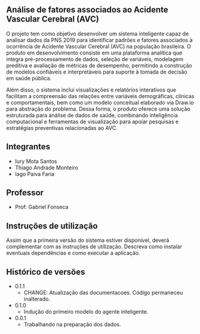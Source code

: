## Análise de fatores associados ao Acidente Vascular Cerebral (AVC)

O projeto tem como objetivo desenvolver um sistema inteligente capaz de analisar dados da PNS 2019 para identificar padrões e fatores associados à ocorrência de Acidente Vascular Cerebral (AVC) na população brasileira. O produto em desenvolvimento consiste em uma plataforma analítica que integra pré-processamento de dados, seleção de variáveis, modelagem preditiva e avaliação de métricas de desempenho, permitindo a construção de modelos confiáveis e interpretáveis para suporte à tomada de decisão em saúde pública.

Além disso, o sistema inclui visualizações e relatórios interativos que facilitam a compreensão das relações entre variáveis demográficas, clínicas e comportamentais, bem como um modelo conceitual elaborado via Draw.io para abstração do problema. Dessa forma, o produto oferece uma solução estruturada para análise de dados de saúde, combinando inteligência computacional e ferramentas de visualização para apoiar pesquisas e estratégias preventivas relacionadas ao AVC.

## Integrantes

* Iury Mota Santos
* Thiago Andrade Monteiro
* Iago Paiva Faria

## Professor

* Prof: Gabriel Fonseca 

## Instruções de utilização

Assim que a primeira versão do sistema estiver disponível, deverá complementar com as instruções de utilização. Descreva como instalar eventuais dependências e como executar a aplicação.

## Histórico de versões

* 0.1.1
    * CHANGE: Atualização das documentacoes. Código permaneceu inalterado.
* 0.1.0
    * Indução do primeiro modelo do agente inteligente.
* 0.0.1
    * Trabalhando na preparação dos dados.

